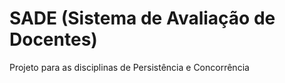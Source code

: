 SADE (Sistema de Avaliação de Docentes)
====
Projeto para as disciplinas de Persistência e Concorrência
